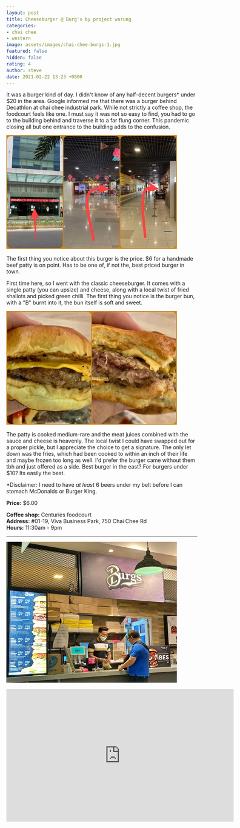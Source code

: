 ```yaml
---
layout: post
title: Cheeseburger @ Burg's by project warung
categories:
- chai chee
- western
image: assets/images/chai-chee-burgs-1.jpg
featured: false
hidden: false
rating: 4
author: steve
date: 2021-02-22 13:23 +0800
---
```

It was a burger kind of day. I didn't know of any half-decent burgers\* under $20 in the area. Google informed me that there was a burger behind Decathlon at chai chee industrial park. While not strictly a coffee shop, the foodcourt feels like one. I must say it was not so easy to find, you had to go to the building behind and traverse it to a far flung corner. This pandemic closing all but one entrance to the building adds to the confusion.

![The trek to find burgs](/assets/images/chai-chee-burgs-4.jpg "The trek to find burgs")

The first thing you notice about this burger is the price. $6 for a handmade beef patty is on point. Has to be one of, if not the, best priced burger in town.

First time here, so I went with the classic cheeseburger. It comes with a single patty (you can upsize) and cheese, along with a local twist of fried shallots and picked green chilli. The first thing you notice is the burger bun, with a "B" burnt into it, the bun itself is soft and sweet.

![Burg's cheeseburger](/assets/images/chai-chee-burgs-2.jpg "Burg's cheeseburger")

The patty is cooked medium-rare and the meat juices combined with the sauce and cheese is heavenly. The local twist I could have swapped out for a proper pickle, but I appreciate the choice to get a signature. The only let down was the fries, which had been cooked to within an inch of their life and maybe frozen too long as well. I'd prefer the burger came without them tbh and just offered as a side. Best burger in the east? For burgers under $10? Its easily the best.

\*Disclaimer: I need to have *at least* 6 beers under my belt before I can stomach McDonalds or Burger King.

**Price:** $6.00  

**Coffee shop:** Centuries foodcourt  
**Address:** #01-19, Viva Business Park, 750 Chai Chee Rd  
**Hours:** 11:30am - 9pm  

***  

![Burg's project by warung stall](/assets/images/chai-chee-burgs-3.jpg "Burg's project by warung stall")

<iframe src="https://www.google.com/maps/embed?pb=!1m14!1m8!1m3!1d15955.015153169896!2d103.922386!3d1.3235797!3m2!1i1024!2i768!4f13.1!3m3!1m2!1s0x0%3A0xb060ad0bb763c5aa!2sCenturies%20Foodcourt!5e0!3m2!1sen!2ssg!4v1611843613035!5m2!1sen!2ssg" width="600" height="350" frameborder="0" style="border:0;" allowfullscreen="" aria-hidden="false" tabindex="0"></iframe>